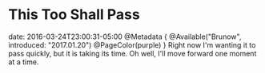 # This Too Shall Pass
date: 2016-03-24T23:00:31-05:00
@Metadata {
  @Available("Brunow", introduced: "2017.01.20")
  @PageColor(purple)
}
Right now I'm wanting it to pass quickly, but it is taking its time. Oh well, I'll move forward one moment at a time.

